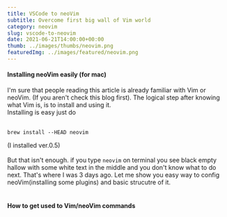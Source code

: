 ```yaml
---
title: VSCode to neoVim
subtitle: Overcome first big wall of Vim world
category: neovim
slug: vscode-to-neovim
date: 2021-06-21T14:00:00+00:00
thumb: ../images/thumbs/neovim.png
featuredImg: ../images/featured/neovim.png
---
```


#### Installing neoVim easily (for mac)

I'm sure that people reading this article is already familiar with Vim or neoVim. (If you aren't check this blog first). The logical step after knowing what Vim is, is to install and using it.
<br>
Installing is easy just do
<br><br>

```shell
brew install --HEAD neovim
```

(I installed ver.0.5)
<br><br>
But that isn't enough. if you type `neovim` on terminal you see black empty hallow with some white text in the middle and you don't know what to do next. That's where I was 3 days ago. Let me show you easy way to config neoVim(installing some plugins) and basic strucutre of it.
<br><br>

#### How to get used to Vim/neoVim commands
